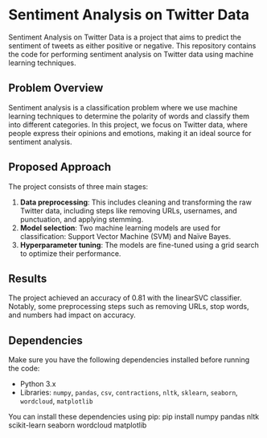 # Sentiment Analysis on Twitter Data

Sentiment Analysis on Twitter Data is a project that aims to predict the sentiment of tweets as either positive or negative. This repository contains the code for performing sentiment analysis on Twitter data using machine learning techniques.

## Problem Overview
Sentiment analysis is a classification problem where we use machine learning techniques to determine the polarity of words and classify them into different categories. In this project, we focus on Twitter data, where people express their opinions and emotions, making it an ideal source for sentiment analysis.

## Proposed Approach
The project consists of three main stages:
  1. **Data preprocessing**: This includes cleaning and transforming the raw Twitter data, including steps like removing URLs, usernames, and punctuation, and applying stemming.
  2. **Model selection**: Two machine learning models are used for classification: Support Vector Machine (SVM) and Naïve Bayes.
  3. **Hyperparameter tuning**: The models are fine-tuned using a grid search to optimize their performance.

## Results
The project achieved an accuracy of 0.81 with the linearSVC classifier. Notably, some preprocessing steps such as removing URLs, stop words, and numbers had impact on accuracy.

## Dependencies

Make sure you have the following dependencies installed before running the code:

- Python 3.x
- Libraries: `numpy`, `pandas`, `csv`, `contractions`, `nltk`, `sklearn`, `seaborn`, `wordcloud`, `matplotlib`

You can install these dependencies using pip:
  pip install numpy pandas nltk scikit-learn seaborn wordcloud matplotlib

